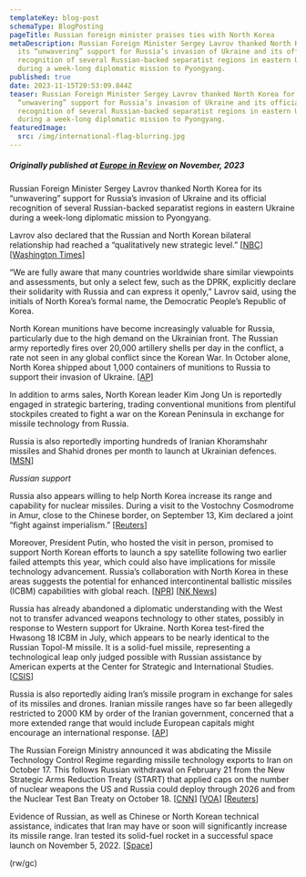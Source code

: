 ```yaml
---
templateKey: blog-post
schemaType: BlogPosting
pageTitle: Russian foreign minister praises ties with North Korea
metaDescription: Russian Foreign Minister Sergey Lavrov thanked North Korea for
  its “unwavering” support for Russia’s invasion of Ukraine and its official
  recognition of several Russian-backed separatist regions in eastern Ukraine
  during a week-long diplomatic mission to Pyongyang.
published: true
date: 2023-11-15T20:53:09.844Z
teaser: Russian Foreign Minister Sergey Lavrov thanked North Korea for its
  “unwavering” support for Russia’s invasion of Ukraine and its official
  recognition of several Russian-backed separatist regions in eastern Ukraine
  during a week-long diplomatic mission to Pyongyang.
featuredImage:
  src: /img/international-flag-blurring.jpg
---
```

##### *Originally published at [Europe in Review](https://email.cpg-online.de/t/d-269DB52ECB4B84A62540EF23F30FEDED) on November, 2023*

Russian Foreign Minister Sergey Lavrov thanked North Korea for its “unwavering” support for Russia’s invasion of Ukraine and its official recognition of several Russian-backed separatist regions in eastern Ukraine during a week-long diplomatic mission to Pyongyang.

Lavrov also declared that the Russian and North Korean bilateral relationship had reached a “qualitatively new strategic level.” [[NBC](https://email.cpg-online.de/t/d-l-vdhduiy-l-njk/)] [[Washington Times](https://email.cpg-online.de/t/d-l-vdhduiy-l-nju/)]

“We are fully aware that many countries worldwide share similar viewpoints and assessments, but only a select few, such as the DPRK, explicitly declare their solidarity with Russia and can express it openly,” Lavrov said, using the initials of North Korea’s formal name, the Democratic People’s Republic of Korea.

North Korean munitions have become increasingly valuable for Russia, particularly due to the high demand on the Ukrainian front. The Russian army reportedly fires over 20,000 artillery shells per day in the conflict, a rate not seen in any global conflict since the Korean War. In October alone, North Korea shipped about 1,000 containers of munitions to Russia to support their invasion of Ukraine. [[AP](https://email.cpg-online.de/t/d-l-vdhduiy-l-ntl/)]

In addition to arms sales, North Korean leader Kim Jong Un is reportedly engaged in strategic bartering, trading conventional munitions from plentiful stockpiles created to fight a war on the Korean Peninsula in exchange for missile technology from Russia.

Russia is also reportedly importing hundreds of Iranian Khoramshahr missiles and Shahid drones per month to launch at Ukrainian defences. [[MSN](https://email.cpg-online.de/t/d-l-vdhduiy-l-ntr/)]

*Russian support*

Russia also appears willing to help North Korea increase its range and capability for nuclear missiles. During a visit to the Vostochny Cosmodrome in Amur, close to the Chinese border, on September 13, Kim declared a joint “fight against imperialism.” [[Reuters](https://email.cpg-online.de/t/d-l-vdhduiy-l-nty/)]

Moreover, President Putin, who hosted the visit in person, promised to support North Korean efforts to launch a spy satellite following two earlier failed attempts this year, which could also have implications for missile technology advancement. Russia’s collaboration with North Korea in these areas suggests the potential for enhanced intercontinental ballistic missiles (ICBM) capabilities with global reach. [[NPR](https://email.cpg-online.de/t/d-l-vdhduiy-l-ntj/)] [[NK News](https://email.cpg-online.de/t/d-l-vdhduiy-l-ntt/)]

Russia has already abandoned a diplomatic understanding with the West not to transfer advanced weapons technology to other states, possibly in response to Western support for Ukraine. North Korea test-fired the Hwasong 18 ICBM in July, which appears to be nearly identical to the Russian Topol-M missile. It is a solid-fuel missile, representing a technological leap only judged possible with Russian assistance by American experts at the Center for Strategic and International Studies. [[CSIS](https://email.cpg-online.de/t/d-l-vdhduiy-l-nti/)]

Russia is also reportedly aiding Iran’s missile program in exchange for sales of its missiles and drones. Iranian missile ranges have so far been allegedly restricted to 2000 KM by order of the Iranian government, concerned that a more extended range that would include European capitals might encourage an international response. [[AP](https://email.cpg-online.de/t/d-l-vdhduiy-l-ntd/)]

The Russian Foreign Ministry announced it was abdicating the Missile Technology Control Regime regarding missile technology exports to Iran on October 17. This follows Russian withdrawal on February 21 from the New Strategic Arms Reduction Treaty (START) that applied caps on the number of nuclear weapons the US and Russia could deploy through 2026 and from the Nuclear Test Ban Treaty on October 18. [[CNN](https://email.cpg-online.de/t/d-l-vdhduiy-l-nth/)] [[VOA](https://email.cpg-online.de/t/d-l-vdhduiy-l-ntk/)] [[Reuters](https://email.cpg-online.de/t/d-l-vdhduiy-l-ntu/)]

Evidence of Russian, as well as Chinese or North Korean technical assistance, indicates that Iran may have or soon will significantly increase its missile range. Iran tested its solid-fuel rocket in a successful space launch on November 5, 2022. [[Space](https://email.cpg-online.de/t/d-l-vdhduiy-l-nil/)]

(rw/gc)